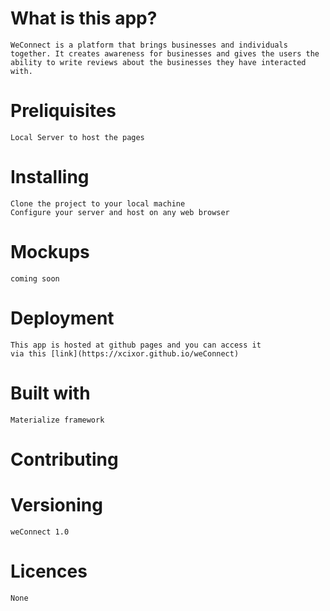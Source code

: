 # What is this app? 
    WeConnect is a platform that brings businesses and individuals together. It creates awareness for businesses and gives the users the ability to write reviews about the businesses they have interacted with.

# Preliquisites
    Local Server to host the pages

# Installing
    Clone the project to your local machine
    Configure your server and host on any web browser

# Mockups
    coming soon

# Deployment
    This app is hosted at github pages and you can access it
    via this [link](https://xcixor.github.io/weConnect)

# Built with
    Materialize framework 

# Contributing

# Versioning
    weConnect 1.0

# Licences
    None

